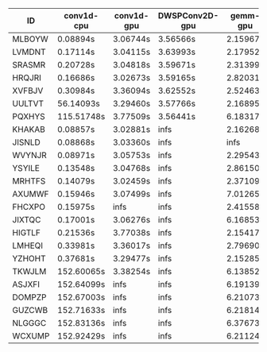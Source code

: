 |ID|conv1d-cpu|conv1d-gpu|DWSPConv2D-gpu|gemm-gpu|avg|
|-|-|-|-|-|-|
|MLBOYW|0.08894s|3.06744s|3.56566s|2.15967s|2.22043s|
|LVMDNT|0.17114s|3.04115s|3.63993s|2.17952s|2.25793s|
|SRASMR|0.20728s|3.04818s|3.59671s|2.31399s|2.29154s|
|HRQJRI|0.16686s|3.02673s|3.59165s|2.82031s|2.40139s|
|XVFBJV|0.30984s|3.36094s|3.62552s|2.52463s|2.45524s|
|UULTVT|56.14093s|3.29460s|3.57766s|2.16895s|16.29553s|
|PQXHYS|115.51748s|3.77509s|3.56441s|6.18317s|32.26004s|
|KHAKAB|0.08857s|3.02881s|infs|2.16268s|infs|
|JISNLD|0.08868s|3.03360s|infs|infs|infs|
|WVYNJR|0.08971s|3.05753s|infs|2.29543s|infs|
|YSYILE|0.13548s|3.04768s|infs|2.86150s|infs|
|MRHTFS|0.14079s|3.02459s|infs|2.37109s|infs|
|AXUMWF|0.15946s|3.07499s|infs|7.01265s|infs|
|FHCXPO|0.15975s|infs|infs|2.41558s|infs|
|JIXTQC|0.17001s|3.06276s|infs|6.16853s|infs|
|HIGTLF|0.21536s|3.77038s|infs|2.15417s|infs|
|LMHEQI|0.33981s|3.36017s|infs|2.79690s|infs|
|YZHOHT|0.37681s|3.29477s|infs|2.15285s|infs|
|TKWJLM|152.60065s|3.38254s|infs|6.13852s|infs|
|ASJXFI|152.64099s|infs|infs|6.19139s|infs|
|DOMPZP|152.67003s|infs|infs|6.21073s|infs|
|GUZCWB|152.71633s|infs|infs|6.21814s|infs|
|NLGGGC|152.83136s|infs|infs|6.37673s|infs|
|WCXUMP|152.92429s|infs|infs|6.21124s|infs|
